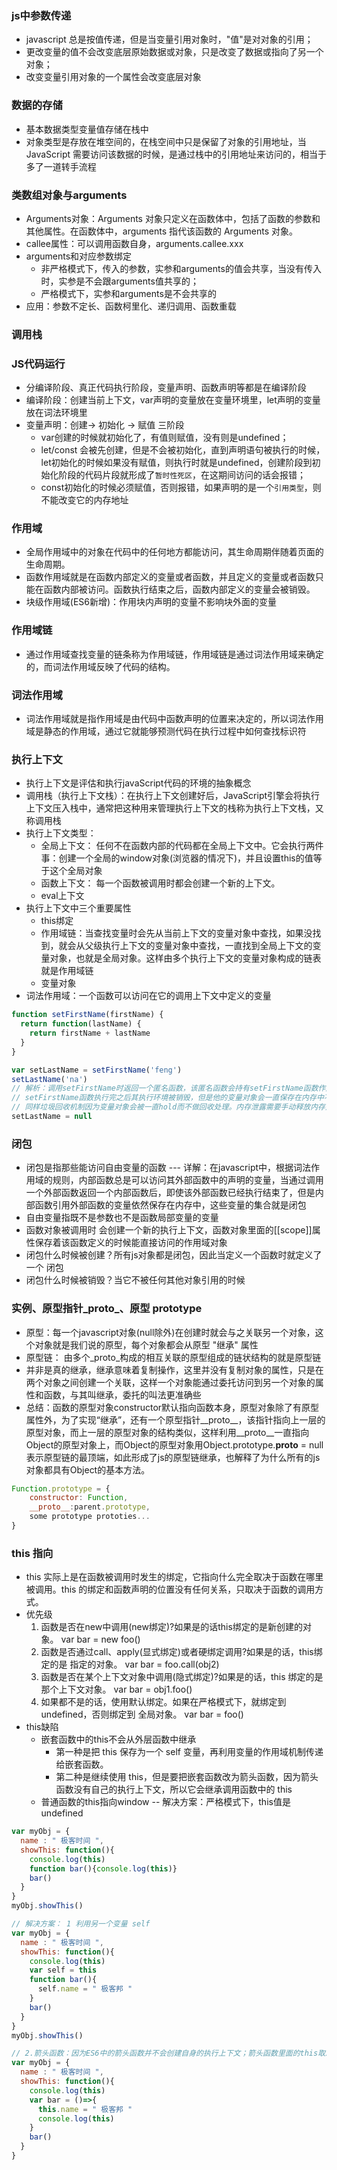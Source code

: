 ### js中参数传递
- javascript 总是按值传递，但是当变量引用对象时，"值"是对对象的引用；
- 更改变量的值不会改变底层原始数据或对象，只是改变了数据或指向了另一个对象；
- 改变变量引用对象的一个属性会改变底层对象

### 数据的存储
- 基本数据类型变量值存储在栈中
- 对象类型是存放在堆空间的，在栈空间中只是保留了对象的引用地址，当 JavaScript 需要访问该数据的时候，是通过栈中的引用地址来访问的，相当于多了一道转手流程

### 类数组对象与arguments
- Arguments对象：Arguments 对象只定义在函数体中，包括了函数的参数和其他属性。在函数体中，arguments 指代该函数的 Arguments 对象。
- callee属性：可以调用函数自身，arguments.callee.xxx
- arguments和对应参数绑定
  - 非严格模式下，传入的参数，实参和arguments的值会共享，当没有传入时，实参是不会跟arguments值共享的；
  - 严格模式下，实参和arguments是不会共享的
- 应用：参数不定长、函数柯里化、递归调用、函数重载

### 调用栈

### JS代码运行
- 分编译阶段、真正代码执行阶段，变量声明、函数声明等都是在编译阶段
- 编译阶段：创建当前上下文，var声明的变量放在变量环境里，let声明的变量放在词法环境里
- 变量声明：创建-> 初始化 -> 赋值 三阶段
  - var创建的时候就初始化了，有值则赋值，没有则是undefined；
  - let/const 会被先创建，但是不会被初始化，直到声明语句被执行的时候，let初始化的时候如果没有赋值，则执行时就是undefined，创建阶段到初始化阶段的代码片段就形成了`暂时性死区`，在这期间访问的话会报错；
  - const初始化的时候必须赋值，否则报错，如果声明的是一个`引用类型`，则不能改变它的内存地址

### 作用域
- 全局作用域中的对象在代码中的任何地方都能访问，其生命周期伴随着页面的生命周期。
- 函数作用域就是在函数内部定义的变量或者函数，并且定义的变量或者函数只能在函数内部被访问。函数执行结束之后，函数内部定义的变量会被销毁。
- 块级作用域(ES6新增)：作用块内声明的变量不影响块外面的变量


### 作用域链
- 通过作用域查找变量的链条称为作用域链，作用域链是通过词法作用域来确定的，而词法作用域反映了代码的结构。

### 词法作用域
- 词法作用域就是指作用域是由代码中函数声明的位置来决定的，所以词法作用域是静态的作用域，通过它就能够预测代码在执行过程中如何查找标识符

### 执行上下文
- 执行上下文是评估和执行javaScript代码的环境的抽象概念
- 调用栈（执行上下文栈）：在执行上下文创建好后，JavaScript引擎会将执行上下文压入栈中，通常把这种用来管理执行上下文的栈称为执行上下文栈，又称调用栈
- 执行上下文类型：
  - 全局上下文： 任何不在函数内部的代码都在全局上下文中。它会执行两件事：创建一个全局的window对象(浏览器的情况下)，并且设置this的值等于这个全局对象
  - 函数上下文： 每一个函数被调用时都会创建一个新的上下文。
  - eval上下文
- 执行上下文中三个重要属性
  - this绑定
  - 作用域链：当查找变量时会先从当前上下文的变量对象中查找，如果没找到，就会从父级执行上下文的变量对象中查找，一直找到全局上下文的变量对象，也就是全局对象。这样由多个执行上下文的变量对象构成的链表就是作用域链
  - 变量对象
- 词法作用域：一个函数可以访问在它的调用上下文中定义的变量

```js
function setFirstName(firstName) {
  return function(lastName) {
    return firstName + lastName
  }
}

var setLastName = setFirstName('feng')
setLastName('na')
// 解析：调用setFirstName时返回一个匿名函数，该匿名函数会持有setFirstName函数作用域的变量对象(arguments,firstName)
// setFirstName函数执行完之后其执行环境被销毁，但是他的变量对象会一直保存在内存中不被销毁。
// 同样垃圾回收机制因为变量对象会被一直hold而不做回收处理。内存泄露需要手动释放内存处理。
setLastName = null
```

### 闭包
- 闭包是指那些能访问自由变量的函数 --- 详解：在javascript中，根据词法作用域的规则，内部函数总是可以访问其外部函数中的声明的变量，当通过调用一个外部函数返回一个内部函数后，即使该外部函数已经执行结束了，但是内部函数引用外部函数的变量依然保存在内存中，这些变量的集合就是闭包
- 自由变量指既不是参数也不是函数局部变量的变量
- 函数对象被调用时 会创建一个新的执行上下文，函数对象里面的[[scope]]属性保存着该函数定义的时候能直接访问的作用域对象
- 闭包什么时候被创建？所有js对象都是闭包，因此当定义一个函数时就定义了一个 闭包
- 闭包什么时候被销毁？当它不被任何其他对象引用的时候

### 实例、原型指针_proto_、原型 prototype
- 原型：每一个javascript对象(null除外)在创建时就会与之关联另一个对象，这个对象就是我们说的原型，每个对象都会从原型 "继承" 属性
- 原型链： 由多个_proto_构成的相互关联的原型组成的链状结构的就是原型链
- 并非是真的继承，继承意味着复制操作，这里并没有复制对象的属性，只是在两个对象之间创建一个关联，这样一个对象能通过委托访问到另一个对象的属性和函数，与其叫继承，委托的叫法更准确些
- 总结：函数的原型对象constructor默认指向函数本身，原型对象除了有原型属性外，为了实现“继承”，还有一个原型指针__proto__，该指针指向上一层的原型对象，而上一层的原型对象的结构类似，这样利用__proto__一直指向Object的原型对象上，而Object的原型对象用Object.prototype.__proto__ = null表示原型链的最顶端，如此形成了js的原型链继承，也解释了为什么所有的js对象都具有Object的基本方法。

```js
Function.prototype = {
    constructor: Function,
    __proto__:parent.prototype,
    some prototype prototies...
}
```

### this 指向
- this 实际上是在函数被调用时发生的绑定，它指向什么完全取决于函数在哪里被调用。this 的绑定和函数声明的位置没有任何关系，只取决于函数的调用方式。
- 优先级
  1. 函数是否在new中调用(new绑定)?如果是的话this绑定的是新创建的对象。
      var bar = new foo()
  2. 函数是否通过call、apply(显式绑定)或者硬绑定调用?如果是的话，this绑定的是 指定的对象。
      var bar = foo.call(obj2)
  3. 函数是否在某个上下文对象中调用(隐式绑定)?如果是的话，this 绑定的是那个上下文对象。
      var bar = obj1.foo()
  4. 如果都不是的话，使用默认绑定。如果在严格模式下，就绑定到undefined，否则绑定到 全局对象。
      var bar = foo()
- this缺陷
  - 嵌套函数中的this不会从外层函数中继承
    - 第一种是把 this 保存为一个 self 变量，再利用变量的作用域机制传递给嵌套函数。
    - 第二种是继续使用 this，但是要把嵌套函数改为箭头函数，因为箭头函数没有自己的执行上下文，所以它会继承调用函数中的 this
  - 普通函数的this指向window -- 解决方案：严格模式下，this值是undefined
```js
var myObj = {
  name : " 极客时间 ", 
  showThis: function(){
    console.log(this)
    function bar(){console.log(this)}
    bar()
  }
}
myObj.showThis()

// 解决方案： 1 利用另一个变量 self
var myObj = {
  name : " 极客时间 ", 
  showThis: function(){
    console.log(this)
    var self = this
    function bar(){
      self.name = " 极客邦 "
    }
    bar()
  }
}
myObj.showThis()

// 2.箭头函数：因为ES6中的箭头函数并不会创建自身的执行上下文；箭头函数里面的this取决于它的外部函数，通过查找作用域链来确定
var myObj = {
  name : " 极客时间 ", 
  showThis: function(){
    console.log(this)
    var bar = ()=>{
      this.name = " 极客邦 "
      console.log(this)
    }
    bar()
  }
}
```

